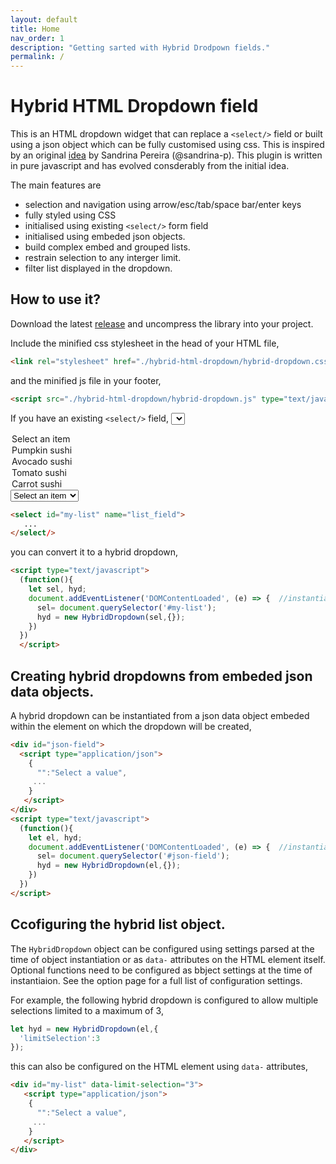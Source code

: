 ```yaml
---
layout: default
title: Home
nav_order: 1
description: "Getting sarted with Hybrid Drodpown fields."
permalink: /
---
```


# Hybrid HTML Dropdown field

This is an HTML dropdown widget that can replace a `<select/>` field or built using a json object which can be fully customised using css.  This is inspired by an original [idea](https://css-tricks.com/striking-a-balance-between-native-and-custom-select-elements/) by Sandrina Pereira (@sandrina-p). This plugin is written in pure javascript and has evolved consderably from the initial idea.

The main features are

- selection and navigation using arrow/esc/tab/space bar/enter keys
- fully styled using CSS
- initialised using existing `<select/>` form field
- initialised using embeded json objects.
- build complex embed and grouped lists.
- restrain selection to any interger limit.
- filter list displayed in the dropdown.

## How to use it?

Download the latest [release](https://github.com/aurovrata/hybrid-html-dropdown/releases) and uncompress the library into your project.

Include the minified css stylesheet in the head of your HTML file,

```html
<link rel="stylesheet" href="./hybrid-html-dropdown/hybrid-dropdown.css" media="all">
```

and the minified js file in your footer,

```html
<script src="./hybrid-html-dropdown/hybrid-dropdown.js" type="text/javascript"></script>
```

If you have an existing `<select/>` field,
<select id="ex1">
<option value="">Select an item</option>
<option value="ps">Pumpkin sushi</option>
<option value="">Avocado sushi</option>
<option value="">Tomato sushi</option>
<option value="cs">Carrot sushi</option>
</select>
<select id="ex1-hdd">
<option value="">Select an item</option>
<option value="ps">Pumpkin sushi</option>
<option value="">Avocado sushi</option>
<option value="">Tomato sushi</option>
<option value="cs">Carrot sushi</option>
</select>
<script type="text/javascript">
(function(){
  document.addEventListener('DOMContentLoaded', (e) => {  
    let sel= document.querySelector('#ex1-hdd');
    new HybridDropdown(sel,{});
  })
})
</script>

```html
<select id="my-list" name="list_field">
   ...
</select/>
```
you can convert it to a hybrid dropdown,

```html
<script type="text/javascript">
  (function(){
    let sel, hyd;
    document.addEventListener('DOMContentLoaded', (e) => {  //instantiate on document ready.
      sel= document.querySelector('#my-list');
      hyd = new HybridDropdown(sel,{});
    })
  })
  </script>
  ```

## Creating hybrid dropdowns from embeded json data objects.

A hybrid dropdown can be instantiated from a json data object embeded within the element on which the dropdown will be created,

```html
<div id="json-field">
  <script type="application/json">
    {
      "":"Select a value",
     ...
    }
   </script>
</div>
<script type="text/javascript">
  (function(){
    let el, hyd;
    document.addEventListener('DOMContentLoaded', (e) => {  //instantiate on document ready.
      sel= document.querySelector('#json-field');
      hyd = new HybridDropdown(el,{});
    })
  })
</script>
```

## Ccofiguring the hybrid list object.

The `HybridDropdown` object can be configured using settings parsed at the time of object instantiation or as `data-` attributes on the HTML element itself.  Optional functions need to be configured as bbject settings at the time of instantiaion.  See the option page for a full list of configuration settings.

For example, the following hybrid dropdown is configured to allow multiple selections limited to a maximum of 3,

```javascript
let hyd = new HybridDropdown(el,{
  'limitSelection':3
});
```

this can also be configured on the HTML element using `data-` attributes,

```html
<div id="my-list" data-limit-selection="3">
   <script type="application/json">
    {
      "":"Select a value",
     ...
    }
   </script>
</div>
```
